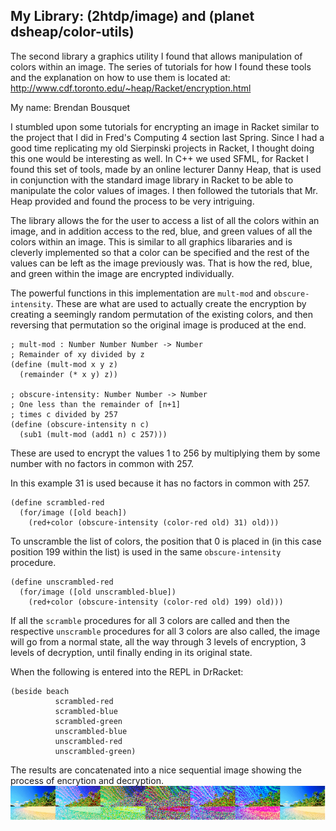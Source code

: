 ## My Library: (2htdp/image) and (planet dsheap/color-utils)
The second library a graphics utility I found that allows manipulation of colors within an image.  The series of tutorials for how I found these tools and the explanation on how to use them is located at: http://www.cdf.toronto.edu/~heap/Racket/encryption.html

My name: Brendan Bousquet

I stumbled upon some tutorials for encrypting an image in Racket similar to the project that I did in Fred's Computing 4 section last Spring.  Since I had a good time replicating my old Sierpinski projects in Racket, I thought doing this one would be interesting as well.  In C++ we used SFML, for Racket I found this set of tools, made by an online lecturer Danny Heap, that is used in conjunction with the standard image library in Racket to be able to manipulate the color values of images.  I then followed the tutorials that Mr. Heap provided and found the process to be very intriguing.  

The library allows the for the user to access a list of all the colors within an image, and in addition access to the red, blue, and green values of all the colors within an image.  This is similar to all graphics libararies and is cleverly implemented so that a color can be specified and the rest of the values can be left as the image previously was.  That is how the red, blue, and green within the image are encrypted individually.  

The powerful functions in this implementation are `mult-mod` and `obscure-intensity`.  These are what are used to actually create the encryption by creating a seemingly random permutation of the existing colors, and then reversing that permutation so the original image is produced at the end.  

```Racket
; mult-mod : Number Number Number -> Number
; Remainder of xy divided by z
(define (mult-mod x y z)
  (remainder (* x y) z))
  
; obscure-intensity: Number Number -> Number
; One less than the remainder of [n+1]
; times c divided by 257  
(define (obscure-intensity n c)
  (sub1 (mult-mod (add1 n) c 257))) 
```

These are used to encrypt the values 1 to 256 by multiplying them by some number with no factors in common with 257.

In this example 31 is used because it has no factors in common with 257.
```Racket
(define scrambled-red
  (for/image ([old beach])
    (red+color (obscure-intensity (color-red old) 31) old)))
```

To unscramble the list of colors, the position that 0 is placed in (in this case position 199 within the list) is used in the same `obscure-intensity` procedure.

```Racket
(define unscrambled-red
  (for/image ([old unscrambled-blue])
    (red+color (obscure-intensity (color-red old) 199) old)))
```
If all the `scramble` procedures for all 3 colors are called and then the respective `unscramble` procedures for all 3 colors are also called, the image will go from a normal state, all the way through 3 levels of encryption, 3 levels of decryption, until finally ending in its original state.

When the following is entered into the REPL in DrRacket:
```Racket
(beside beach
          scrambled-red
          scrambled-blue
          scrambled-green
          unscrambled-blue
          unscrambled-red
          unscrambled-green)
```
The results are concatenated into a nice sequential image showing the process of encrytion and decryption.
![encryptcycle.png](https://github.com/BrendanBousquet/FP2/blob/master/encryptcycle.png)
